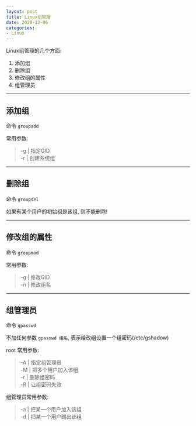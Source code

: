 ```yaml
---
layout: post
title: Linux组管理
date: 2020-12-06
categories:
- Linux
---
```


Linux组管理的几个方面:<br>
1. 添加组
2. 删除组
3. 修改组的属性
4. 组管理员

----
## 添加组

命令 `groupadd`<br>

常用参数:<br>

>-g \| 指定GID<br>
>-r \| 创建系统组<br>

----
## 删除组

命令 `groupdel`<br>

如果有某个用户的初始组是该组, 则不能删除!<br>

----
## 修改组的属性

命令 `groupmod`<br>

常用参数:<br>

>-g \| 修改GID<br>
>-n \| 修改组名<br>

----
## 组管理员

命令 `gpasswd`<br>

不加任何参数 `gpasswd 组名`, 表示给改组设置一个组密码(/etc/gshadow)<br>

root 常用参数:<br>

>-A \| 指定组管理员<br>
>-M \| 把多个用户加入该组<br>
>-r \| 删除组密码<br>
>-R \| 让组密码失效<br>

组管理员常用参数:<br>

>-a \| 把某一个用户加入该组<br>
>-d \| 把某一个用户踢出该组<br>


